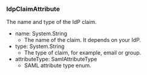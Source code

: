 ### IdpClaimAttribute
The name and type of the IdP claim.

- name: System.String
  - The name of the claim. It depends on your IdP.
- type: System.String
  - The type of claim, for example, email or group.
- attributeType: SamlAttributeType
  - SAML attribute type enum.
